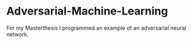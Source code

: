 # Adversarial-Machine-Learning
For my Masterthesis I programmed an example of an adversarial neural network.
